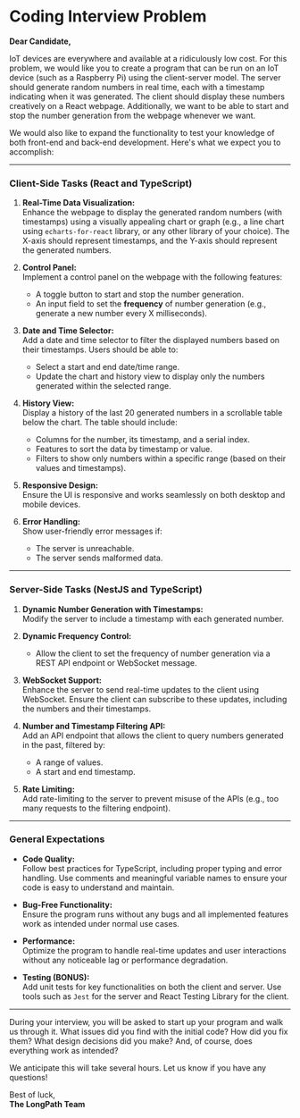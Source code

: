# Coding Interview Problem

**Dear Candidate,**

IoT devices are everywhere and available at a ridiculously low cost. For this problem, we would like you to create a program that can be run on an IoT device (such as a Raspberry Pi) using the client-server model. The server should generate random numbers in real time, each with a timestamp indicating when it was generated. The client should display these numbers creatively on a React webpage. Additionally, we want to be able to start and stop the number generation from the webpage whenever we want.

We would also like to expand the functionality to test your knowledge of both front-end and back-end development. Here's what we expect you to accomplish:

---

### **Client-Side Tasks (React and TypeScript)**

1. **Real-Time Data Visualization:**  
   Enhance the webpage to display the generated random numbers (with timestamps) using a visually appealing chart or graph (e.g., a line chart using `echarts-for-react` library, or any other library of your choice). The X-axis should represent timestamps, and the Y-axis should represent the generated numbers.

2. **Control Panel:**  
   Implement a control panel on the webpage with the following features:

   - A toggle button to start and stop the number generation.
   - An input field to set the **frequency** of number generation (e.g., generate a new number every X milliseconds).

3. **Date and Time Selector:**  
   Add a date and time selector to filter the displayed numbers based on their timestamps. Users should be able to:

   - Select a start and end date/time range.
   - Update the chart and history view to display only the numbers generated within the selected range.

4. **History View:**  
   Display a history of the last 20 generated numbers in a scrollable table below the chart. The table should include:

   - Columns for the number, its timestamp, and a serial index.
   - Features to sort the data by timestamp or value.
   - Filters to show only numbers within a specific range (based on their values and timestamps).

5. **Responsive Design:**  
   Ensure the UI is responsive and works seamlessly on both desktop and mobile devices.

6. **Error Handling:**  
   Show user-friendly error messages if:
   - The server is unreachable.
   - The server sends malformed data.

---

### **Server-Side Tasks (NestJS and TypeScript)**

1. **Dynamic Number Generation with Timestamps:**  
   Modify the server to include a timestamp with each generated number.

2. **Dynamic Frequency Control:**

   - Allow the client to set the frequency of number generation via a REST API endpoint or WebSocket message.

3. **WebSocket Support:**  
   Enhance the server to send real-time updates to the client using WebSocket. Ensure the client can subscribe to these updates, including the numbers and their timestamps.

4. **Number and Timestamp Filtering API:**  
   Add an API endpoint that allows the client to query numbers generated in the past, filtered by:

   - A range of values.
   - A start and end timestamp.

5. **Rate Limiting:**  
   Add rate-limiting to the server to prevent misuse of the APIs (e.g., too many requests to the filtering endpoint).

---

### **General Expectations**

- **Code Quality:**  
  Follow best practices for TypeScript, including proper typing and error handling. Use comments and meaningful variable names to ensure your code is easy to understand and maintain.

- **Bug-Free Functionality:**  
  Ensure the program runs without any bugs and all implemented features work as intended under normal use cases.

- **Performance:**  
  Optimize the program to handle real-time updates and user interactions without any noticeable lag or performance degradation.

- **Testing (BONUS):**  
  Add unit tests for key functionalities on both the client and server. Use tools such as `Jest` for the server and React Testing Library for the client.

---

During your interview, you will be asked to start up your program and walk us through it. What issues did you find with the initial code? How did you fix them? What design decisions did you make? And, of course, does everything work as intended?

We anticipate this will take several hours. Let us know if you have any questions!

Best of luck,  
**The LongPath Team**
